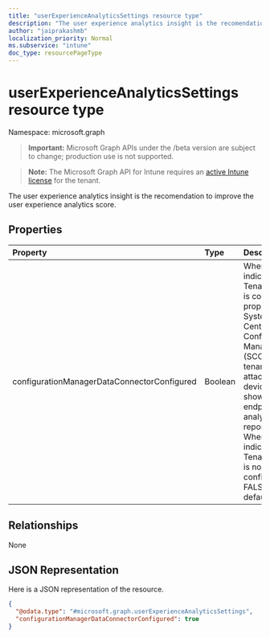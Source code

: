 ```yaml
---
title: "userExperienceAnalyticsSettings resource type"
description: "The user experience analytics insight is the recomendation to improve the user experience analytics score."
author: "jaiprakashmb"
localization_priority: Normal
ms.subservice: "intune"
doc_type: resourcePageType
---
```


# userExperienceAnalyticsSettings resource type

Namespace: microsoft.graph

> **Important:** Microsoft Graph APIs under the /beta version are subject to change; production use is not supported.

> **Note:** The Microsoft Graph API for Intune requires an [active Intune license](https://go.microsoft.com/fwlink/?linkid=839381) for the tenant.

The user experience analytics insight is the recomendation to improve the user experience analytics score.

## Properties
|Property|Type|Description|
|:---|:---|:---|
|configurationManagerDataConnectorConfigured|Boolean|When TRUE, indicates Tenant attach is configured properly and System Center Configuration Manager (SCCM) tenant attached devices will show up in endpoint analytics reporting. When FALSE, indicates Tenant attach is not configured. FALSE by default.|

## Relationships
None

## JSON Representation
Here is a JSON representation of the resource.
<!-- {
  "blockType": "resource",
  "@odata.type": "microsoft.graph.userExperienceAnalyticsSettings"
}
-->
``` json
{
  "@odata.type": "#microsoft.graph.userExperienceAnalyticsSettings",
  "configurationManagerDataConnectorConfigured": true
}
```